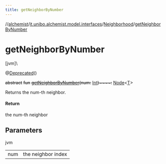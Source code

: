 ```yaml
---
title: getNeighborByNumber
---
```

//[alchemist](../../../index.html)/[it.unibo.alchemist.model.interfaces](../index.html)/[Neighborhood](index.html)/[getNeighborByNumber](get-neighbor-by-number.html)



# getNeighborByNumber



[jvm]\




@[Deprecated](https://docs.oracle.com/javase/8/docs/api/java/lang/Deprecated.html)()



~~abstract~~ ~~fun~~ [~~getNeighborByNumber~~](get-neighbor-by-number.html)~~(~~~~num~~~~:~~ [Int](https://kotlinlang.org/api/latest/jvm/stdlib/kotlin/-int/index.html)~~)~~~~:~~ [Node](../-node/index.html)<[T](../-node/index.html)>



Returns the num-th neighbor.



#### Return



the num-th neighbor



## Parameters


jvm

| | |
|---|---|
| num | the neighbor index |




